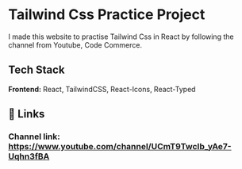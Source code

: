 
# Tailwind Css Practice Project

I made this website to practise Tailwind Css in React by following the channel from Youtube, Code Commerce.


## Tech Stack

**Frontend:**  React, TailwindCSS, React-Icons, React-Typed




## 🔗 Links
### Channel link: https://www.youtube.com/channel/UCmT9TwcIb_yAe7-Uqhn3fBA
